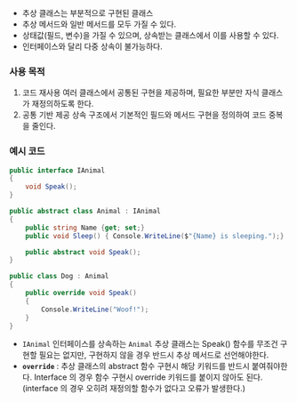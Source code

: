 
- 추상 클래스는 부분적으로 구현된 클래스
- 추상 메서드와 일반 메서드를 모두 가질 수 있다.
- 상태값(필드, 변수)을 가질 수 있으며, 상속받는 클래스에서 이를 사용할 수 있다.
- 인터페이스와 달리 다중 상속이 불가능하다.

### 사용 목적
1. 코드 재사용
	여러 클래스에서 공통된 구현을 제공하며, 필요한 부분만 자식 클래스가 재정의하도록 한다.
2. 공통 기반 제공
	상속 구조에서 기본적인 필드와 메서드 구현을 정의하여 코드 중복을 줄인다.

### 예시 코드
```csharp
public interface IAnimal
{
    void Speak();
}

public abstract class Animal : IAnimal
{
    public string Name {get; set;}
    public void Sleep() { Console.WriteLine($"{Name} is sleeping.");}

    public abstract void Speak();
}

public class Dog : Animal
{
    public override void Speak()
    {
        Console.WriteLine("Woof!");
    }
}
```

- `IAnimal` 인터페이스를 상속하는 `Animal` 추상 클래스는 Speak() 함수를 무조건 구현할 필요는 없지만, 구현하지 않을 경우 반드시 추상 메서드로 선언해야한다.
- **`override`** : 추상 클래스의 abstract 함수 구현시 해당 키워드를 반드시 붙여줘야한다. Interface 의 경우 함수 구현시 override 키워드를 붙이지 않아도 된다. (interface 의 경우 오히려 재정의할 함수가 없다고 오류가 발생한다.)
